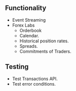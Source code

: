 ## Functionality

* Event Streaming
* Forex Labs
    * Orderbook
    * Calendar.
    * Historical position rates.
    * Spreads.
    * Commitments of Traders.

## Testing

* Test Transactions API.
* Test error conditions.
